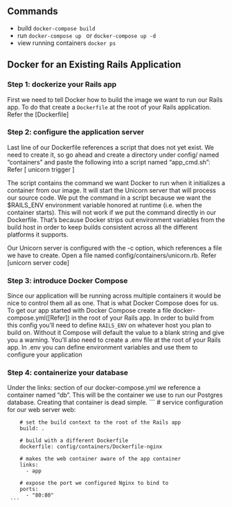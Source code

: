 ## Commands
  * build `docker-compose build`
  * run `docker-compose up ` or `docker-compose up -d` 
  * view running containers `docker ps`

## Docker for an Existing Rails Application

### Step 1: dockerize your Rails app
  First we need to tell Docker how to build the image we want to run our Rails app.  To do that create a `Dockerfile` at the root of your Rails application.
  Refer the [Dockerfile]

### Step 2: configure the application server
  Last line of our Dockerfile references a script that does not yet exist. We need to create it, so go ahead and create a directory under config/ named “containers” and paste the following into a script named “app_cmd.sh”:
   Refer [ unicorn trigger ]
   
  The script contains the command we want Docker to run when it initializes a container from our image. It will start the Unicorn server that will process our source code. We put the command in a script because we want the $RAILS_ENV environment variable honored at runtime  (i.e. when the container starts). This will not work if we put the command directly in our Dockerfile. That’s because Docker strips out environment variables from the build host in order to keep builds consistent across all the different platforms it supports.
   
  Our Unicorn server is configured with the -c option, which references a file we have to create. Open a file named config/containers/unicorn.rb.
   Refer [unicorn server code]
     
### Step 3: introduce Docker Compose
   Since our application will be running across multiple containers it would be nice to control them all as one. That is what Docker Compose does for us. To get our app started with Docker Compose create a file docker-compose.yml([Refer]) in the root of your Rails app.
  In order to build from this config you’ll need to define `RAILS_ENV` on whatever host you plan to build on. Without it Compose will default the value to a blank string and give you a warning. You’ll also need to create a .env file at the root of your Rails app. In .env you can define environment variables and use them to configure your application
### Step 4: containerize your database
  Under the links: section of our docker-compose.yml we reference a container named “db”. This will be the container we use to run our Postgres database. Creating that container is dead simple.
     ```
      # service configuration for our web server
      web:
      
        # set the build context to the root of the Rails app
        build: .
      
        # build with a different Dockerfile
        dockerfile: config/containers/Dockerfile-nginx
        
        # makes the web container aware of the app container
        links:
          - app
        
        # expose the port we configured Nginx to bind to
        ports:
          - "80:80"
     ```


